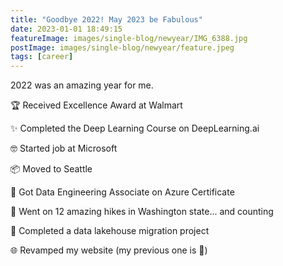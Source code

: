 ```yaml
---
title: "Goodbye 2022! May 2023 be Fabulous"
date: 2023-01-01 18:49:15
featureImage: images/single-blog/newyear/IMG_6388.jpg
postImage: images/single-blog/newyear/feature.jpeg
tags: [career]
---
```


2022 was an amazing year for me. 


🏆 Received Excellence Award at Walmart

✨ Completed the Deep Learning Course on DeepLearning.ai

🤓 Started job at Microsoft

📦 Moved to Seattle

🎉 Got Data Engineering Associate on Azure Certificate

🥾 Went on 12 amazing hikes in Washington state... and counting

🚤 Completed a data lakehouse migration project

🌐 Revamped my website (my previous one is 💩)


